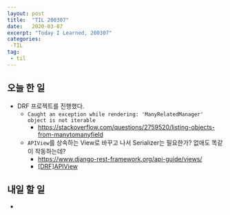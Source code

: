 ```yaml
---
layout: post
title:  "TIL 200307"
date:   2020-03-07
excerpt: "Today I Learned, 200307"
categories: 
 -TIL
tag:
 - til
---
```

## 오늘 한 일

* DRF 프로젝트를 진행했다.
    * `Caught an exception while rendering: 'ManyRelatedManager' object is not iterable`
        * https://stackoverflow.com/questions/2759520/listing-objects-from-manytomanyfield
    * `APIView`를 상속하는 View로 바꾸고 나서 Serializer는 필요한가? 없애도 똑같이 작동하는데?
        * https://www.django-rest-framework.org/api-guide/views/
        * [[DRF]APIView](https://hyeonsook95.github.io/drf-200307)

## 내일 할 일

* 